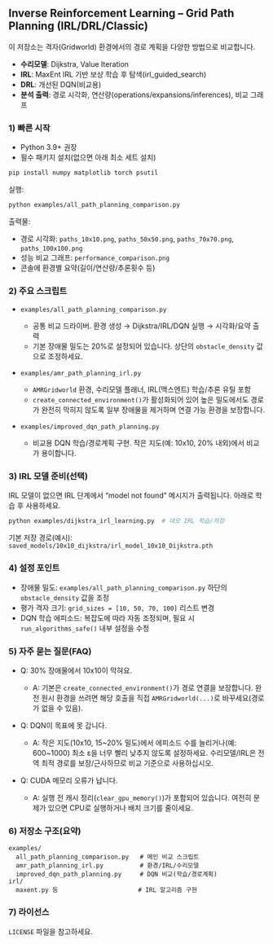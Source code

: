 ## Inverse Reinforcement Learning – Grid Path Planning (IRL/DRL/Classic)

이 저장소는 격자(Gridworld) 환경에서의 경로 계획을 다양한 방법으로 비교합니다.

- **수리모델**: Dijkstra, Value Iteration
- **IRL**: MaxEnt IRL 기반 보상 학습 후 탐색(irl_guided_search)
- **DRL**: 개선된 DQN(비교용)
- **분석 출력**: 경로 시각화, 연산량(operations/expansions/inferences), 비교 그래프

### 1) 빠른 시작

- Python 3.9+ 권장
- 필수 패키지 설치(없으면 아래 최소 세트 설치)

```bash
pip install numpy matplotlib torch psutil
```

실행:

```bash
python examples/all_path_planning_comparison.py
```

출력물:

- 경로 시각화: `paths_10x10.png`, `paths_50x50.png`, `paths_70x70.png`, `paths_100x100.png`
- 성능 비교 그래프: `performance_comparison.png`
- 콘솔에 환경별 요약(길이/연산량/추론횟수 등)

### 2) 주요 스크립트

- `examples/all_path_planning_comparison.py`

  - 공통 비교 드라이버. 환경 생성 → Dijkstra/IRL/DQN 실행 → 시각화/요약 출력
  - 기본 장애물 밀도는 20%로 설정되어 있습니다. 상단의 `obstacle_density` 값으로 조정하세요.

- `examples/amr_path_planning_irl.py`

  - `AMRGridworld` 환경, 수리모델 플래너, IRL(맥스엔트) 학습/추론 유틸 포함
  - `create_connected_environment()`가 활성화되어 있어 높은 밀도에서도 경로가 완전히 막히지 않도록 일부 장애물을 제거하며 연결 가능 환경을 보장합니다.

- `examples/improved_dqn_path_planning.py`
  - 비교용 DQN 학습/경로계획 구현. 작은 지도(예: 10x10, 20% 내외)에서 비교가 용이합니다.

### 3) IRL 모델 준비(선택)

IRL 모델이 없으면 IRL 단계에서 “model not found” 메시지가 출력됩니다. 아래로 학습 후 사용하세요.

```bash
python examples/dijkstra_irl_learning.py  # 데모 IRL 학습/저장
```

기본 저장 경로(예시): `saved_models/10x10_dijkstra/irl_model_10x10_Dijkstra.pth`

### 4) 설정 포인트

- 장애물 밀도: `examples/all_path_planning_comparison.py` 하단의 `obstacle_density` 값을 조정
- 평가 격자 크기: `grid_sizes = [10, 50, 70, 100]` 리스트 변경
- DQN 학습 에피소드: 복잡도에 따라 자동 조정되며, 필요 시 `run_algorithms_safe()` 내부 설정을 수정

### 5) 자주 묻는 질문(FAQ)

- Q: 30% 장애물에서 10x10이 막혀요.

  - A: 기본은 `create_connected_environment()`가 경로 연결을 보장합니다. 완전 원시 환경을 쓰려면 해당 호출을 직접 `AMRGridworld(...)`로 바꾸세요(경로가 없을 수 있음).

- Q: DQN이 목표에 못 갑니다.

  - A: 작은 지도(10x10, 15~20% 밀도)에서 에피소드 수를 늘리거나(예: 600~1000) 최소 ε을 너무 빨리 낮추지 않도록 설정하세요. 수리모델/IRL은 전역 최적 경로를 보장/근사하므로 비교 기준으로 사용하십시오.

- Q: CUDA 메모리 오류가 납니다.
  - A: 실행 전 캐시 정리(`clear_gpu_memory()`)가 포함되어 있습니다. 여전히 문제가 있으면 CPU로 실행하거나 배치 크기를 줄이세요.

### 6) 저장소 구조(요약)

```
examples/
  all_path_planning_comparison.py   # 메인 비교 스크립트
  amr_path_planning_irl.py          # 환경/IRL/수리모델
  improved_dqn_path_planning.py     # DQN 비교(학습/경로계획)
irl/
  maxent.py 등                      # IRL 알고리즘 구현
```

### 7) 라이선스

`LICENSE` 파일을 참고하세요.
